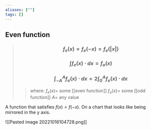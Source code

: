 ```yaml
---
aliases: [""]
tags: []
---
```


## Even function


> ### $$ f_{e}(x) = f_{e}(-x) = f_{e}(|x|) $$ 
> ### $$ \int f_{e}(x) \cdot dx = f_{o}(x) $$ 
> ### $$ \int^{A}_{-A} f_{e}(x) \cdot dx = 2 \int^{A}_{0} f_{e}(x) \cdot dx $$
>> where:
>> $f_{e}(x)=$ some [[even function]]
>> $f_{o}(x)=$ some [[odd function]]
>> $A=$ any value

A function that satisfies $f(x)=f(-x)$. On a chart that looks like being mirrored in the y axis.

![[Pasted image 20221016104728.png]]